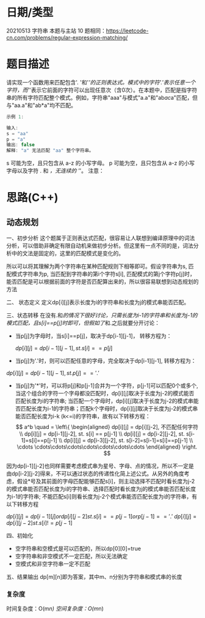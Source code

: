 <!--
 * @Author: baisichen
 * @Date: 2021-05-10 10:20:04
 * @LastEditTime: 2021-06-25 11:33:55
 * @LastEditors: baisichen
 * @Description: 
-->
# 日期/类型
20210513 字符串
本题与主站 10 题相同：https://leetcode-cn.com/problems/regular-expression-matching/

# 题目描述

请实现一个函数用来匹配包含'. '和'*'的正则表达式。模式中的字符'.'表示任意一个字符，而'*'表示它前面的字符可以出现任意次（含0次）。在本题中，匹配是指字符串的所有字符匹配整个模式。例如，字符串"aaa"与模式"a.a"和"ab*ac*a"匹配，但与"aa.a"和"ab*a"均不匹配。

``` cpp
示例 1:

输入:
s = "aa"
p = "a"
输出: false
解释: "a" 无法匹配 "aa" 整个字符串。
```
s 可能为空，且只包含从 a-z 的小写字母。
p 可能为空，且只包含从 a-z 的小写字母以及字符 . 和 *，无连续的 '*'。
注意：

# 思路(C++)

## 动态规划
一、初步分析
这个题属于正则表达式匹配，很容易让人联想到编译原理中的词法分析，可以借助非确定有限自动机来做初步分析。但这里有一点不同的是，词法分析中的文法是固定的，这里的匹配模式是变化的。

所以可以将其理解为两个字符串在某种匹配规则下相等即可。假设字符串为s, 匹配模式字符串为p, 当匹配到字符串的第i个字符s[i], 匹配模式的第j个字符p[j]时，能否匹配是可以根据前面的字符是否匹配算出来的，所以很容易联想到动态规划的方法

二、 状态定义
定义dp[i][j]表示长度为i的字符串和长度为j的模式串能否匹配。

三、状态转移
在没有.和*的情况下很好讨论，只需长度为i-1的字符串和长度为j-1的模式匹配，且s[i]==p[j]时即可，但假如了*和.之后就要分开讨论：

- 当p[j]为字母时，当s[i]==p[j]，取决于dp[i-1][j-1]， 转移方程为：

  $dp[i][j] = dp[i-1][j-1], st. s[i]==p[j]$
- 当p[j]为'.'时，则可以匹配任意的字母，完全取决于dp[i-1][j-1], 转移方程为：

 $dp[i][j] = dp[i-1][j-1], st. p[j]=='.'$

- 当p[j]为'*'时，可以将p[j]和p[j-1]合并为一个字符，p[j-1]可以匹配0个或多个, 当这个组合的字符一个字母都没匹配时，dp[i][j]取决于长度为j-2的模式能否匹配长度为i的字符串; 当匹配一个字母时，dp[i][j]取决于长度为j-2的模式串能否匹配长度为i-1的字符串；匹配k个字母时，dp[i][j]取决于长度为j-2的模式串能否匹配长度为i-k (k<=i)的字符串，故有以下转移方程：
$$
a^b \quad  = \left\{
\begin{aligned}
dp[i][j] = dp[i][j-2], 不匹配任何字符 \\
dp[i][j] = dp[i-1][j-2], st. s[i] == p[j-1] \\
dp[i][j] = dp[i-2][j-2], st. s[i-1]=s[i]==p[j-1] \\
dp[i][j] = dp[i-3][j-2], st. s[i-2]=s[i-1]=s[i]==p[j-1] \\
\cdots \cdots\cdots\cdots\cdots\cdots\cdots\cdots
\end{aligned}
\right.
$$

因为dp[i-1][j-2]也同样需要考虑模式串为星号、字母、点的情况，所以不一定是由dp[i-2][j-2]得来，不可以通过状态的传递性化简上述公式。从另外的角度考虑，假设*号及其前面的字母匹配能够匹配s[i]，则主动选择不匹配时看长度为j-2的模式串能否匹配长度为i的字符串、选择匹配时看长度为j的模式串能否匹配长度为i-1的字符串; 不能匹配s[i]则看长度为j-2个模式串能否匹配长度为i的字符串，有以下转移方程

$dp[i][j] = dp[i-1][j] or dp[i][j-2] st. s[i]==p[j-1] or p[j-1]=='.'$
$dp[i][j] = dp[i][j-2] st. s[i]!=p[j-1]$


四、初始化
- 空字符串和空模式是可以匹配的，所以dp[0][0]=true
- 空字符串和非空模式不一定匹配，所以无法确定
- 空模式和非空字符串一定不匹配

五、结果输出
dp[m][n]即为答案，其中m、n分别为字符串和模式串的长度

### 复杂度
时间复杂度：O(m*n)
空间复杂度：O(m*n)